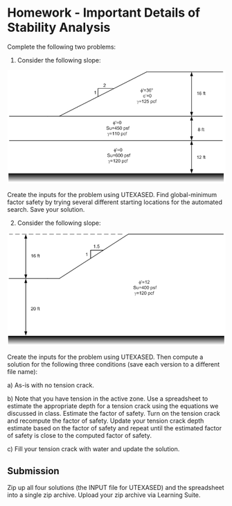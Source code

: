# Homework - Important Details of Stability Analysis

Complete the following two problems:

1) Consider the following slope:

![hw_fig1.png](hw_fig1.png)

Create the inputs for the problem using UTEXASED. Find global-minimum factor safety by trying several different starting locations for the automated search. Save your solution.

2) Consider the following slope:

![hw_fig2.png](hw_fig2.png)

Create the inputs for the problem using UTEXASED. Then compute a solution for the following three conditions (save each version to a different file name):

a) As-is with no tension crack.

b) Note that you have tension in the active zone. Use a spreadsheet to estimate the appropriate depth for a tension crack using the equations we discussed in class. Estimate the factor of safety. Turn on the tension crack and recompute the factor of safety. Update your tension crack depth estimate based on the factor of safety and repeat until the estimated factor of safety is close to the computed factor of safety.

c) Fill your tension crack with water and update the solution.

## Submission

Zip up all four solutions (the INPUT file for UTEXASED) and the spreadsheet into a single zip archive. Upload your zip archive via Learning Suite.